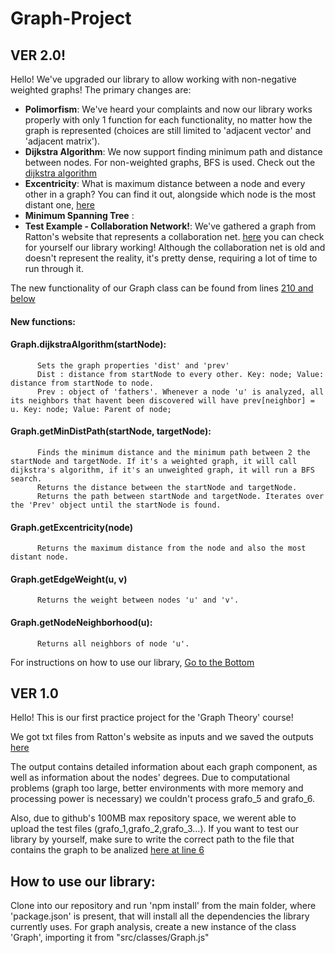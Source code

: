 # Graph-Project
## VER 2.0!
 Hello! We've upgraded our library to allow working with non-negative weighted graphs! The primary changes are:
 * __Polimorfism__: We've heard your complaints and now our library works properly with only 1 function for each functionality, no matter how the graph is represented (choices are still limited to 'adjacent vector' and 'adjacent matrix').
 * __Dijkstra Algorithm__: We now support finding minimum path and distance between nodes. For non-weighted graphs, BFS is used. Check out the [dijkstra algorithm](https://github.com/gustavo-m-vieira/Graph-Project/blob/main/src/functions/dijkstra.js)
 * __Excentricity__: What is maximum distance between a node and every other in a graph? You can find it out, alongside which node is the most distant one, [here](https://github.com/gustavo-m-vieira/Graph-Project/blob/ef8a98fcee7499b882332cc836532019fbfa47f8/src/classes/Graph.js#L226)
 * __Minimum Spanning Tree__ : 
 * __Test Example - Collaboration Network!__: We've gathered a graph from Ratton's website that represents a collaboration net. [here](https://github.com/gustavo-m-vieira/Graph-Project/blob/main/src/EstudoDeCaso/5-rede_colaboracao.js) you can check for yourself our library working! Although the collaboration net is old and doesn't represent the reality, it's pretty dense, requiring a lot of time to run through it.
 
 The new functionality of our Graph class can be found from lines [210 and below](https://github.com/gustavo-m-vieira/Graph-Project/blob/3b6cbd6ece36245d7128d4dab87887b31cbbf06c/src/classes/Graph.js#L210)
 
 #### New functions:
 
 #### Graph.dijkstraAlgorithm(startNode):
          Sets the graph properties 'dist' and 'prev'
          Dist : distance from startNode to every other. Key: node; Value: distance from startNode to node.
          Prev : object of 'fathers'. Whenever a node 'u' is analyzed, all its neighbors that havent been discovered will have prev[neighbor] = u. Key: node; Value: Parent of node;

#### Graph.getMinDistPath(startNode, targetNode):
          Finds the minimum distance and the minimum path between 2 the startNode and targetNode. If it's a weighted graph, it will call dijkstra's algorithm, if it's an unweighted graph, it will run a BFS search.
          Returns the distance between the startNode and targetNode.
          Returns the path between startNode and targetNode. Iterates over the 'Prev' object until the startNode is found.
 
#### Graph.getExcentricity(node)
          Returns the maximum distance from the node and also the most distant node.
          
#### Graph.getEdgeWeight(u, v)
          Returns the weight between nodes 'u' and 'v'.
          
#### Graph.getNodeNeighborhood(u):
          Returns all neighbors of node 'u'.
 For instructions on how to use our library, [Go to the Bottom](#Botton)
## VER 1.0
 Hello! This is our first practice project for the 'Graph Theory' course!
 
 We got txt files from Ratton's website as inputs and we saved the outputs [here](https://github.com/gustavo-m-vieira/Graph-Project/tree/main/src/testFiles/testAnswerFiles)
 
The output contains detailed information about each graph component, as well as information about the nodes' degrees.
Due to computational problems (graph too large, better environments with more memory and processing power is necessary) we couldn't process grafo_5 and grafo_6.

Also, due to github's 100MB max repository space, we werent able to upload the test files (grafo_1,grafo_2,grafo_3...). If you want to test our library by yourself, make sure to write the correct path to the file that contains the graph to be analized [here at line 6](https://github.com/gustavo-m-vieira/Graph-Project/blob/main/src/scripts/main.js)

## How to use our library: <a name="Botton"></a>
Clone into our repository and run 'npm install' from the main folder, where 'package.json' is present, that will install all the dependencies the library currently uses.
For graph analysis, create a new instance of the class 'Graph', importing it from "src/classes/Graph.js" 
